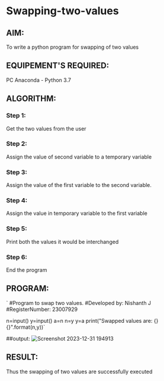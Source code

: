 # Swapping-two-values
## AIM:
To write a python program for swapping of two values
## EQUIPEMENT'S REQUIRED: 
PC
Anaconda - Python 3.7
## ALGORITHM: 
### Step 1:
Get the two values from the user
### Step 2: 
Assign the value of second variable to a temporary variable 
### Step 3: 
Assign the value of the first variable to the second variable.
### Step 4:  
Assign the value in temporary variable to the first variable
### Step 5: 
Print both the values it would be interchanged
### Step 6: 
End the program
## PROGRAM:
`
#Program to swap two values.
#Developed by: Nishanth J
#RegisterNumber: 23007929

n=input()
y=input()
a=n
n=y
y=a
print("Swapped values are: {} {}".format(n,y))`

##output:
![Screenshot 2023-12-31 194913](https://github.com/Nishanth-018/Swapping-two-values/assets/149347651/ef22e758-d3de-46f5-8bd2-f1f5b4ad7b85)





## RESULT:
Thus the swapping of two values are successfully executed



